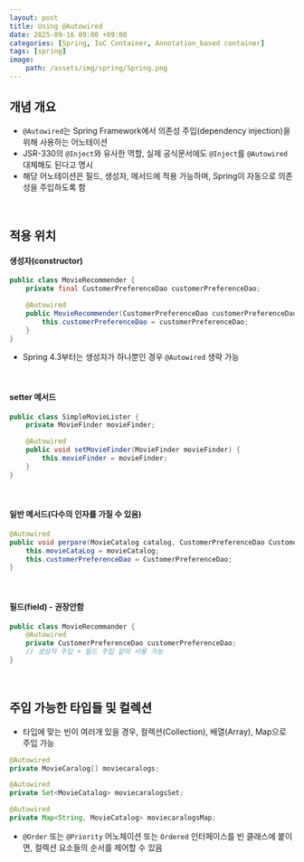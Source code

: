 ```yaml
---
layout: post
title: Using @Autowired
date: 2025-09-16 09:00 +09:00
categories: [Spring, IoC Container, Annotation_based container]
tags: [spring]
image:
    path: /assets/img/spring/Spring.png
---
```


## 개념 개요
- `@Autowired`는 Spring Framework에서 의존성 주입(dependency injection)을 위해 사용하는 어노테이션
- JSR-330의 `@Inject`와 유사한 역할, 실제 공식문서에도 `@Inject`를 `@Autowired` 대체해도 된다고 명시
- 해당 어노테이션은 필드, 생성자, 메서드에 적용 가능하며, Spring이 자동으로 의존성을 주입하도록 함

<br>

## 적용 위치

#### 생성자(constructor)

```java
public class MovieRecommender {
    private final CustomerPreferenceDao customerPreferenceDao;

    @Autowired
    public MovieRecommender(CustomerPreferenceDao customerPreferenceDao) {
        this.customerPreferenceDao = customerPreferenceDao;
    }
}
```

- Spring 4.3부터는 생성자가 하나뿐인 경우 `@Autowired` 생략 가능

<br>

#### setter 메서드

```java
public class SimpleMovieLister {
    private MovieFinder movieFinder;

    @Autowired
    public void setMovieFinder(MovieFinder movieFinder) {
        this.movieFinder = movieFinder;
    }
}
```

<br>

#### 일반 메서드(다수의 인자를 가질 수 있음)

```java
@Autowired
public void perpare(MovieCatalog catalog, CustomerPreferenceDao CustomerPreferenceDao) {
    this.movieCataLog = movieCatalog;
    this.customerPreferenceDao = CustomerPreferenceDao;
}
```

<br>

#### 필드(field) - 권장안함

```java
public class MovieRecommander {
    @Autowired
    private CustomerPreferenceDao customerPreferenceDao;
    // 생성자 주입 + 필드 주입 같이 사용 가능
}
```

<br>

## 주입 가능한 타입들 및 컬렉션

- 타입에 맞는 빈이 여러개 있을 경우, 컬렉션(Collection), 배열(Array), Map으로 주입 가능

```java
@Autowired
private MovieCaralog[] moviecaralogs;

@Autowired
private Set<MovieCatalog> moviecaralogsSet;

@Autowired
private Map<String, MovieCatalog> moviecaralogsMap;
```

- `@Order` 또는 `@Priority` 어노체이션 또는 `Ordered` 인터페이스를 빈 클래스에 붙이면, 컬렉션 요소들의 순서를 제어할 수 있음